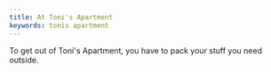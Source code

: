 ```yaml
---
title: At Toni's Apartment
keywords: tonis apartment
---
```

To get out of Toni's Apartment, you have to pack your stuff you need outside.
